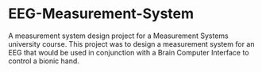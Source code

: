 # EEG-Measurement-System
A measurement system design project for a Measurement Systems university course. This project was to design a measurement system for an EEG that would be used in conjunction with a Brain Computer Interface to control a bionic hand. 
